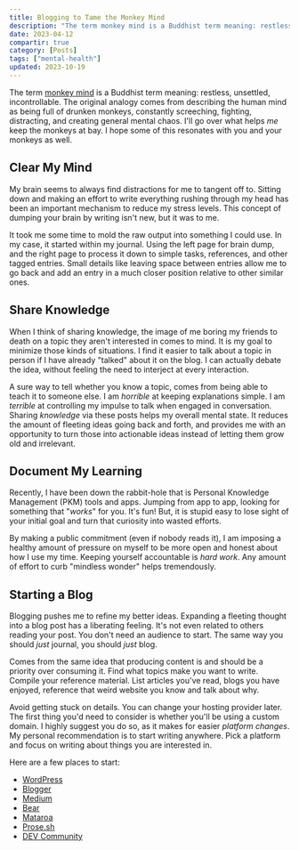 ```yaml
---
title: Blogging to Tame the Monkey Mind
description: "The term monkey mind is a Buddhist term meaning: restless, unsettled, incontrollable. The original analogy comes from describing the human mind as being full of drunken monkeys, constantly screeching, fighting, distracting, and creating general mental chaos. I'll go over what helps me keep the monkeys at bay. I hope some of this resonates with you and your monkeys as well."
date: 2023-04-12
compartir: true
category: [Posts]
tags: ["mental-health"]
updated: 2023-10-19
---
```

The term [monkey mind](https://en.wikipedia.org/wiki/Monkey_mind) is a Buddhist term meaning: restless, unsettled, incontrollable. The original analogy comes from describing the human mind as being full of drunken monkeys, constantly screeching, fighting, distracting, and creating general mental chaos. I'll go over what helps _me_ keep the monkeys at bay. I hope some of this resonates with you and your monkeys as well.

## Clear My Mind

My brain seems to always find distractions for me to tangent off to. Sitting down and making an effort to write everything rushing through my head has been an important mechanism to reduce my stress levels. This concept of dumping your brain by writing isn't new, but it was to me.

It took me some time to mold the raw output into something I could use. In my case, it started within my journal. Using the left page for brain dump, and the right page to process it down to simple tasks, references, and other tagged entries. Small details like leaving space between entries allow me to go back and add an entry in a much closer position relative to other similar ones.

## Share Knowledge

When I think of sharing knowledge, the image of me boring my friends to death on a topic they aren't interested in comes to mind. It is my goal to minimize those kinds of situations. I find it easier to talk about a topic in person if I have already "talked" about it on the blog. I can actually debate the idea, without feeling the need to interject at every interaction.

A sure way to tell whether you know a topic, comes from being able to teach it to someone else. I am _horrible_ at keeping explanations simple. I am _terrible_ at controlling my impulse to talk when engaged in conversation. Sharing _knowledge_ via these posts helps my overall mental state. It reduces the amount of fleeting ideas going back and forth, and provides me with an opportunity to turn those into actionable ideas instead of letting them grow old and irrelevant.

## Document My Learning

Recently, I have been down the rabbit-hole that is Personal Knowledge Management (PKM) tools and apps. Jumping from app to app, looking for something that "_works_" for you. It's fun! But, it is stupid easy to lose sight of your initial goal and turn that curiosity into wasted efforts.

By making a public commitment (even if nobody reads it), I am imposing a healthy amount of pressure on myself to be more open and honest about how I use my time. Keeping yourself accountable is _hard work_. Any amount of effort to curb "mindless wonder" helps tremendously.

## Starting a Blog

Blogging pushes me to refine my better ideas. Expanding a fleeting thought into a blog post has a liberating feeling. It's not even related to others reading your post. You don't need an audience to start. The same way you should _just_ journal, you should _just_ blog.

Comes from the same idea that producing content is and should be a priority over consuming it. Find what topics make you want to write. Compile your reference material. List articles you've read, blogs you have enjoyed, reference that weird website you know and talk about why.

Avoid getting stuck on details. You can change your hosting provider later. The first thing you'd need to consider is whether you'll be using a custom domain. I highly suggest you do so, as it makes for easier _platform changes_. My personal recommendation is to start writing anywhere. Pick a platform and focus on writing about things you are interested in.

Here are a few places to start:

* [WordPress](https://wordpress.com/)
* [Blogger](https://www.blogger.com/)
* [Medium](https://medium.com/)
* [Bear](https://bearblog.dev/)
* [Mataroa](https://mataroa.blog/)
* [Prose.sh](https://prose.sh/)
* [DEV Community](https://dev.to/)
